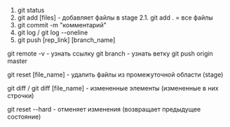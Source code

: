 1. git status
2. git add [files] - добавляет файлы в stage
   2.1. git add . = все файлы
3. git commit -m "комментарий"
4. git log / git log --oneline
5. git push [rep_link] [branch_name]

git remote -v - узнать ссылку
git branch - узнать ветку
git push origin master

git reset [file_name] - удалить файлы из промежуточной области (stage)

git diff / git diff [file_name] - измененные элементы (измененные в них строчки)

git reset --hard - отменяет изменения (возвращает предыдущее состояние)
